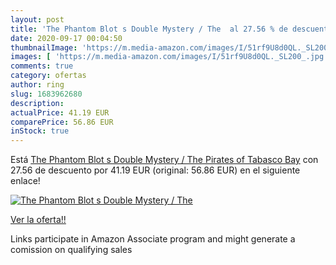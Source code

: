 ```yaml
---
layout: post
title: 'The Phantom Blot s Double Mystery / The  al 27.56 % de descuento'
date: 2020-09-17 00:04:50
thumbnailImage: 'https://m.media-amazon.com/images/I/51rf9U8d0QL._SL200_.jpg'
images: [ 'https://m.media-amazon.com/images/I/51rf9U8d0QL._SL200_.jpg' ]
comments: true
category: ofertas
author: ring
slug: 1683962680
description:
actualPrice: 41.19 EUR
comparePrice: 56.86 EUR
inStock: true
---
```


Está [The Phantom Blot s Double Mystery / The Pirates of Tabasco Bay](https://www.amazon.it/dp/1683962680/?tag=tolees00-21) con 27.56 de descuento por 41.19 EUR (original: 56.86 EUR) en el siguiente enlace!

[![The Phantom Blot s Double Mystery / The ](https://m.media-amazon.com/images/I/51rf9U8d0QL._SL200_.jpg)](https://www.amazon.it/dp/1683962680/?tag=tolees00-21)

[Ver la oferta!!](https://www.amazon.it/dp/1683962680/?tag=tolees00-21)

Links participate in Amazon Associate program and might generate a comission on qualifying sales


